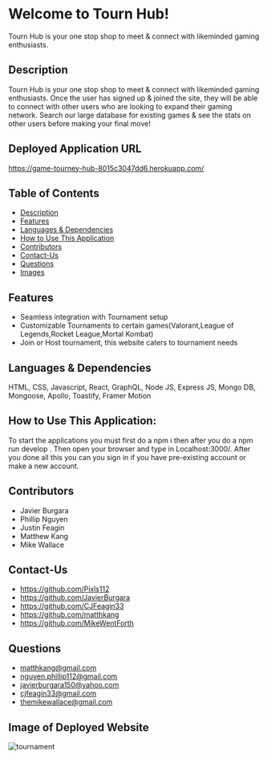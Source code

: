 # Welcome to Tourn Hub!
Tourn Hub is your one stop shop to meet & connect with likeminded gaming enthusiasts.
## Description
Tourn Hub is your one stop shop to meet & connect with likeminded gaming enthusiasts. Once the user has signed up & joined the site, they will be able to connect with other users who are looking to expand their gaming network. Search our large database for existing games & see the stats on other users before making your final move!
## Deployed Application URL 
https://game-tourney-hub-8015c3047dd6.herokuapp.com/
## Table of Contents
* [Description](#description)
* [Features](#features)
* [Languages & Dependencies](#languagesanddependencies)
* [How to Use This Application](#HowtoUseThisApplication)
* [Contributors](#contributors)
* [Contact-Us](#contact-us)
* [Questions](#questions)
* [Images](#images)
## Features
- Seamless integration with Tournament setup
- Customizable Tournaments to certain games(Valorant,League of Legends,Rocket League,Mortal Kombat)
- Join or Host tournament, this website caters to tournament needs 
## Languages & Dependencies
HTML, CSS, Javascript, React, GraphQL, Node JS, Express JS, Mongo DB, Mongoose, Apollo, Toastify, Framer Motion
## How to Use This Application:
To start the applications you must first do a npm i then after you do a npm run develop . Then open your browser and type in Localhost:3000/.
After you done all this you can you sign in if you have pre-existing account or make a new account.
## Contributors
- Javier Burgara
- Phillip Nguyen
- Justin Feagin
- Matthew Kang
- Mike Wallace
## Contact-Us
- https://github.com/Pixls112
- https://github.com/JavierBurgara
- https://github.com/CJFeagin33
- https://github.com/matthkang
- https://github.com/MikeWentForth
## Questions
- matthkang@gmail.com 
- nguyen.phillip112@gmail.com
- javierburgara150@yahoo.com
- cjfeagin33@gmail.com
- themikewallace@gmail.com
## Image of Deployed Website
![tournament](https://github.com/MikeWentForth/Gaming-Tournament-Hub/assets/135621096/8dcfc64b-0157-436c-93b7-177a08ded018)
